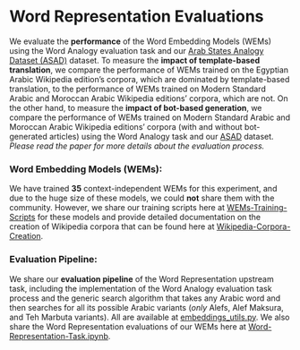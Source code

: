 # Word Representation Evaluations

We evaluate the **performance** of the Word Embedding Models (WEMs) using the Word Analogy evaluation task and our [Arab States Analogy Dataset (ASAD)](https://github.com/SaiedAlshahrani/performance-implications/tree/main/Word-Representation-Evals/ASAD) dataset. To measure the **impact of template-based translation**, we compare the performance of WEMs trained on the Egyptian Arabic Wikipedia edition’s corpora, which are dominated by template-based translation, to the performance of WEMs trained on Modern Standard Arabic and Moroccan Arabic Wikipedia editions’ corpora, which are not. On the other hand, to measure the **impact of bot-based generation**, we compare the performance of WEMs trained on Modern Standard Arabic and Moroccan Arabic Wikipedia editions’ corpora (with and without bot-generated articles) using the Word Analogy task and our [ASAD](https://github.com/SaiedAlshahrani/performance-implications/tree/main/Word-Representation-Evals/ASAD) dataset. *Please read the paper for more details about the evaluation process.*


### Word Embedding Models (WEMs):
We have trained **35** context-independent WEMs for this experiment, and due to the huge size of these models, we could **not** share them with the community. However, we share our training scripts here at [WEMs-Training-Scripts](https://github.com/SaiedAlshahrani/performance-implications/tree/main/Word-Representation-Evals/WEMs-Training-Scripts) for these models and provide detailed documentation on the creation of Wikipedia corpora that can be found here at [Wikipedia-Corpora-Creation](https://github.com/SaiedAlshahrani/performance-implications/tree/main/Wikipedia-Corpora-Creation). 

### Evaluation Pipeline:
We share our **evaluation pipeline** of the Word Representation upstream task, including the implementation of the Word Analogy evaluation task process and the generic search algorithm that takes any Arabic word and then searches for all its possible Arabic variants (*only* Alefs, Alef Maksura, and Teh Marbuta variants). All are available at [embeddings_utils.py](https://github.com/SaiedAlshahrani/performance-implications/blob/main/Word-Representation-Evals/embeddings_utils.py). We also share the Word Representation evaluations of our WEMs here at [Word-Representation-Task.ipynb](https://github.com/SaiedAlshahrani/performance-implications/blob/main/Word-Representation-Evals/Word-Representation-Task.ipynb).